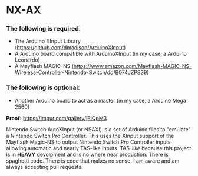 # NX-AX
### The following is required:
* The Arduino XInput Library (https://github.com/dmadison/ArduinoXInput)
* A Arduino board compatible with ArduinoXInput (in my case, a Arduino Leonardo)
* A Mayflash MAGIC-NS (https://www.amazon.com/Mayflash-MAGIC-NS-Wireless-Controller-Nintendo-Switch/dp/B074JZPS39)
### The following is optional:
* Another Arduino board to act as a master (in my case, a Arduino Mega 2560)

**Proof:** https://imgur.com/gallery/jEIQpM3 

 Nintendo Switch AutoXInput (or NSAXI) is a set of Arduino files to "emulate" a Nintendo Switch Pro Controller. This uses the XInput support of the Mayflash Magic-NS to output Nintendo Switch Pro Controller inputs, allowing automatic and nearly TAS-like inputs. TAS-*like* because this project is in **HEAVY** devolpment and is no where near production. There is spaghetti code. There is code that makes no sense. I am aware and am always accepting pull requests.
